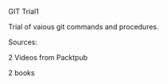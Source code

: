 GIT Trial1

Trial of vaious git commands and procedures.

Sources:

2 Videos from Packtpub

2 books
